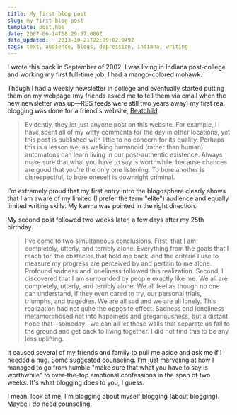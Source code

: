 ```yaml
---
title: My first blog post
slug: my-first-blog-post
template: post.hbs
date: 2007-06-14T08:29:57.000Z
date_updated:   2013-10-21T22:09:02.949Z
tags: text, audience, blogs, depression, indiana, writing
---
```


I wrote this back in September of 2002. I was living in Indiana post-college and working my first full-time job. I had a mango-colored mohawk.<!--more-->

Though I had a weekly newsletter in college and eventually started putting them on my webpage (my friends asked me to tell them via email when the new newsletter was up&mdash;RSS feeds were still two years away) my first real blogging was done for a friend's website, <a href="http://beatchild.blogspot.com/" title="Beatchild">Beatchild</a>.

<blockquote>Evidently, they let just anyone post on this website. For example, I have spent all of my witty comments for the day in other locations, yet this post is published with little to no concern for its quality. Perhaps this is a lesson we, as walking humanoid (rather than human) automatons can learn living in our post-authentic existence. Always make sure that what you have to say is worthwhile, because chances are good that you're the only one listening. To bore another is disrespectful, to bore oneself is downright criminal.</blockquote>

I'm extremely proud that my first entry intro the blogosphere clearly shows that I am aware of my limited (I prefer the term "elite") audience and equally limited writing skills. My karma was pointed in the right direction.

My second post followed two weeks later, a few days after my 25th birthday.

<blockquote>I've come to two simultaneous conclusions. First, that I am completely, utterly, and terribly alone. Everything from the goals that I reach for, the obstacles that hold me back, and the criteria I use to measure my progress are perceived by and pertain to me alone. Profound sadness and loneliness followed this realization. Second, I discovered that I am surrounded by people exactly like me. We all are completely, utterly, and terribly alone. We all feel as though no one can understand, if they even cared to try, our personal trials, triumphs, and tragedies. We are all sad and we are all lonely. This realization had not quite the opposite effect. Sadness and loneliness metamorphosed not into happiness and gregariousness, but a distant hope that--someday--we can all let these walls that separate us fall to the ground and get back to living together. I did not find this to be any less uplifting.</blockquote>

It caused several of my friends and family to pull me aside and ask me if I needed a hug. Some suggested counseling. I'm just marveling at how I managed to go from humble "make sure that what you have to say is worthwhile" to over-the-top emotional confessions in the span of two weeks. It's what blogging does to you, I guess.

I mean, look at me, I'm blogging about myself blogging (about blogging). Maybe I <em>do</em> need counseling.
